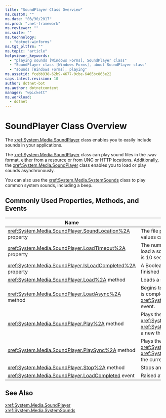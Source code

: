 ```yaml
---
title: "SoundPlayer Class Overview"
ms.custom: ""
ms.date: "03/30/2017"
ms.prod: ".net-framework"
ms.reviewer: ""
ms.suite: ""
ms.technology: 
  - "dotnet-winforms"
ms.tgt_pltfrm: ""
ms.topic: "article"
helpviewer_keywords: 
  - "playing sounds [Windows Forms], SoundPlayer class"
  - "SoundPlayer class [Windows Forms], about SoundPlayer class"
  - "sounds [Windows Forms], playing"
ms.assetid: fcebb938-62b9-4677-9cbe-6465bc863e22
caps.latest.revision: 10
author: dotnet-bot
ms.author: dotnetcontent
manager: "wpickett"
ms.workload: 
  - dotnet
---
```

# SoundPlayer Class Overview
The <xref:System.Media.SoundPlayer> class enables you to easily include sounds in your applications.  
  
 The <xref:System.Media.SoundPlayer> class can play sound files in the .wav format, either from a resource or from UNC or HTTP locations. Additionally, the <xref:System.Media.SoundPlayer> class enables you to load or play sounds asynchronously.  
  
 You can also use the <xref:System.Media.SystemSounds> class to play common system sounds, including a beep.  
  
## Commonly Used Properties, Methods, and Events  
  
|Name|Description|  
|----------|-----------------|  
|<xref:System.Media.SoundPlayer.SoundLocation%2A> property|The file path or Web address of the sound. Acceptable values can be UNC or HTTP.|  
|<xref:System.Media.SoundPlayer.LoadTimeout%2A> property|The number of milliseconds your program will wait to load a sound before it throws an exception. The default is 10 seconds.|  
|<xref:System.Media.SoundPlayer.IsLoadCompleted%2A> property|A Boolean value indicating whether the sound has finished loading.|  
|<xref:System.Media.SoundPlayer.Load%2A> method|Loads a sound synchronously.|  
|<xref:System.Media.SoundPlayer.LoadAsync%2A> method|Begins to load a sound asynchronously. When loading is complete, it raises the <xref:System.Media.SoundPlayer.OnLoadCompleted%2A> event.|  
|<xref:System.Media.SoundPlayer.Play%2A> method|Plays the sound specified in the <xref:System.Media.SoundPlayer.SoundLocation%2A> or <xref:System.Media.SoundPlayer.Stream%2A> property in a new thread.|  
|<xref:System.Media.SoundPlayer.PlaySync%2A> method|Plays the sound specified in the <xref:System.Media.SoundPlayer.SoundLocation%2A> or <xref:System.Media.SoundPlayer.Stream%2A> property in the current thread.|  
|<xref:System.Media.SoundPlayer.Stop%2A> method|Stops any sound currently playing.|  
|<xref:System.Media.SoundPlayer.LoadCompleted> event|Raised after the load of a sound is attempted.|  
  
## See Also  
 <xref:System.Media.SoundPlayer>  
 <xref:System.Media.SystemSounds>

